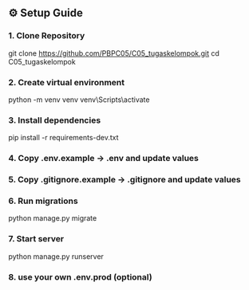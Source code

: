## ⚙️ Setup Guide

### 1. Clone Repository
git clone https://github.com/PBPC05/C05_tugaskelompok.git
cd C05_tugaskelompok

### 2. Create virtual environment
python -m venv venv
venv\Scripts\activate

### 3. Install dependencies
pip install -r requirements-dev.txt

### 4. Copy .env.example → .env and update values

### 5. Copy .gitignore.example → .gitignore and update values

### 6. Run migrations
python manage.py migrate

### 7. Start server
python manage.py runserver

### 8. use your own .env.prod (optional)
